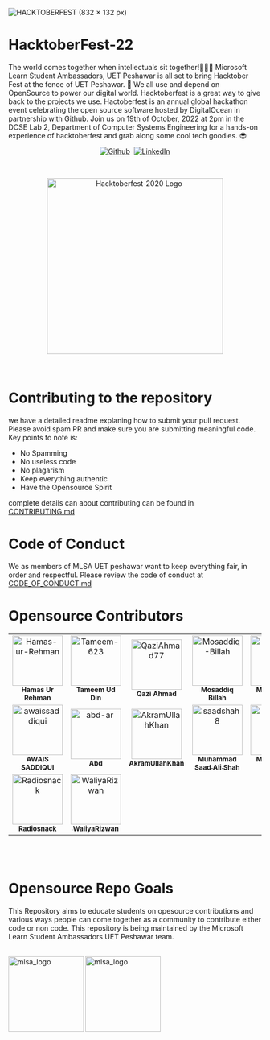 ![HACKTOBERFEST (832 × 132 px)](https://user-images.githubusercontent.com/47780362/196248237-02fe11ea-0216-463b-89de-36f514b7ddc8.gif)

# HacktoberFest-22
The world comes together when intellectuals sit together!🧑🏻‍💻 Microsoft Learn Student Ambassadors, UET  Peshawar is all set to bring Hacktober Fest at the fence of UET Peshawar. 🤖 We all use and depend on OpenSource to power our digital world. Hacktoberfest is a great way to give back to the projects we use. Hactoberfest is an annual global hackathon event celebrating the open source software hosted by DigitalOcean in partnership with Github. Join us on 19th of October, 2022 at 2pm in the DCSE Lab 2, Department of Computer Systems Engineering for a hands-on experience of hacktoberfest and grab along some cool tech goodies. 😎

<p align="center">
<a href='https://github.com/MLSA-UETP' target="_blank"><img alt='Github' src='https://img.shields.io/badge/Github-100000?style=for-the-badge&logo=Github&logoColor=white&labelColor=000000&color=000000'/></a>
<a href='https://github.com/shivamkapasia0' target="_blank"><img alt='' src='https://img.shields.io/badge/MADE_WITH ❤-100000?style=for-the-badge&logo=&logoColor=white&labelColor=D70808&color=D70808'/></a>
<a href='https://www.linkedin.com/company/mlsauetp/' target="_blank">
<img alt='LinkedIn' src='https://img.shields.io/badge/LinkedIn-100000?style=for-the-badge&logo=LinkedIn&logoColor=white&labelColor=0B66C3&color=0B66C3'/></a></p>

<br>
<p align="center">
    <img src="https://github.com/MLSA-UETP/HacktoberFest-22/blob/main/Hfest-Logo-2-Color-Manga.svg" alt="Hacktoberfest-2020 Logo" width="350">
</p>

<br>

# Contributing to the repository
we have a detailed readme explaning how to submit your pull request. Please avoid spam PR and make sure you are submitting meaningful code. Key points to note is: 
- No Spamming
- No useless code
- No plagarism
- Keep everything authentic 
- Have the Opensource Spirit

complete details can about contributing can be found in [CONTRIBUTING.md](https://github.com/MLSA-UETP/HacktoberFest-22/blob/main/CONTRIBUTING.md)

# Code of Conduct
We as members of MLSA UET peshawar want to keep everything fair, in order and respectful. Please review the code of conduct at [CODE_OF_CONDUCT.md](https://github.com/MLSA-UETP/HacktoberFest-22/blob/main/CODE_OF_CONDUCT.md) 
# Opensource Contributors
<!-- readme: contributors -start -->
<table>
<tr>
    <td align="center">
        <a href="https://github.com/Hamas-ur-Rehman">
            <img src="https://avatars.githubusercontent.com/u/47780362?v=4" width="100;" alt="Hamas-ur-Rehman"/>
            <br />
            <sub><b>Hamas Ur Rehman</b></sub>
        </a>
    </td>
    <td align="center">
        <a href="https://github.com/Tameem-623">
            <img src="https://avatars.githubusercontent.com/u/79134847?v=4" width="100;" alt="Tameem-623"/>
            <br />
            <sub><b>Tameem Ud Din</b></sub>
        </a>
    </td>
    <td align="center">
        <a href="https://github.com/QaziAhmad77">
            <img src="https://avatars.githubusercontent.com/u/107860183?v=4" width="100;" alt="QaziAhmad77"/>
            <br />
            <sub><b>Qazi Ahmad</b></sub>
        </a>
    </td>
    <td align="center">
        <a href="https://github.com/Mosaddiq-Billah">
            <img src="https://avatars.githubusercontent.com/u/75493489?v=4" width="100;" alt="Mosaddiq-Billah"/>
            <br />
            <sub><b>Mosaddiq Billah</b></sub>
        </a>
    </td>
    <td align="center">
        <a href="https://github.com/hasn20">
            <img src="https://avatars.githubusercontent.com/u/115350907?v=4" width="100;" alt="hasn20"/>
            <br />
            <sub><b>Muhammad Hassaan</b></sub>
        </a>
    </td>
    <td align="center">
        <a href="https://github.com/aimalexe">
            <img src="https://avatars.githubusercontent.com/u/94559553?v=4" width="100;" alt="aimalexe"/>
            <br />
            <sub><b>Aimal Khan</b></sub>
        </a>
    </td></tr>
<tr>
    <td align="center">
        <a href="https://github.com/awaissaddiqui">
            <img src="https://avatars.githubusercontent.com/u/101595985?v=4" width="100;" alt="awaissaddiqui"/>
            <br />
            <sub><b>AWAIS SADDIQUI</b></sub>
        </a>
    </td>
    <td align="center">
        <a href="https://github.com/abd-ar">
            <img src="https://avatars.githubusercontent.com/u/87899654?v=4" width="100;" alt="abd-ar"/>
            <br />
            <sub><b>Abd</b></sub>
        </a>
    </td>
    <td align="center">
        <a href="https://github.com/AkramUllahKhan">
            <img src="https://avatars.githubusercontent.com/u/90589314?v=4" width="100;" alt="AkramUllahKhan"/>
            <br />
            <sub><b>AkramUllahKhan</b></sub>
        </a>
    </td>
    <td align="center">
        <a href="https://github.com/saadshah8">
            <img src="https://avatars.githubusercontent.com/u/115416797?v=4" width="100;" alt="saadshah8"/>
            <br />
            <sub><b>Muhammad Saad Ali Shah</b></sub>
        </a>
    </td>
    <td align="center">
        <a href="https://github.com/M-Uzaif">
            <img src="https://avatars.githubusercontent.com/u/116589718?v=4" width="100;" alt="M-Uzaif"/>
            <br />
            <sub><b>Muhammad Uzaif</b></sub>
        </a>
    </td>
    <td align="center">
        <a href="https://github.com/muhammadumar1-ux">
            <img src="https://avatars.githubusercontent.com/u/83165778?v=4" width="100;" alt="muhammadumar1-ux"/>
            <br />
            <sub><b>Muhammad Umar</b></sub>
        </a>
    </td></tr>
<tr>
    <td align="center">
        <a href="https://github.com/Radiosnack">
            <img src="https://avatars.githubusercontent.com/u/106529748?v=4" width="100;" alt="Radiosnack"/>
            <br />
            <sub><b>Radiosnack</b></sub>
        </a>
    </td>
    <td align="center">
        <a href="https://github.com/WaliyaRizwan">
            <img src="https://avatars.githubusercontent.com/u/116026957?v=4" width="100;" alt="WaliyaRizwan"/>
            <br />
            <sub><b>WaliyaRizwan</b></sub>
        </a>
    </td></tr>
</table>
<!-- readme: contributors -end -->

<br>
<br>

# Opensource Repo Goals

This Repository aims to educate students on opesource contributions and various ways people can come together as a community to contribute either code or non code. This repository is being maintained by the Microsoft Learn Student Ambassadors UET Peshawar team.
<br>
<br>

<img align="left" src="white text uet mlsa.png" alt="mlsa_logo" width="150"/> 
<img align="left" src="MSLearn_SA_badge_generic_rgb_300ppi.png" alt="mlsa_logo" width="150"/> 



